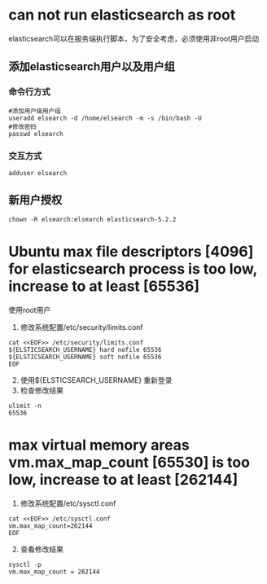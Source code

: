# can not run elasticsearch as root
elasticsearch可以在服务端执行脚本，为了安全考虑，必须使用非root用户启动
## 添加elasticsearch用户以及用户组
### 命令行方式
```shell
#添加用户级用户组
useradd elsearch -d /home/elsearch -m -s /bin/bash -U
#修改密码
passwd elsearch
```
### 交互方式
```shell
adduser elsearch
```
## 新用户授权
```shell
chown -R elsearch:elsearch elasticsearch-5.2.2
```

# Ubuntu max file descriptors [4096] for elasticsearch process is too low, increase to at least [65536]
使用root用户
1. 修改系统配置/etc/security/limits.conf
```shell
cat <<EOF>> /etc/security/limits.conf
${ELSTICSEARCH_USERNAME} hard nofile 65536
${ELSTICSEARCH_USERNAME} soft nofile 65536
EOF
```
2. 使用${ELSTICSEARCH_USERNAME} 重新登录
3. 检查修改结果
```shell
ulimit -n
65536
```

# max virtual memory areas vm.max_map_count [65530] is too low, increase to at least [262144]
1.  修改系统配置/etc/sysctl.conf
```shell
cat <<EOF>> /etc/sysctl.conf
vm.max_map_count=262144
EOF
```
2. 查看修改结果
```shell
sysctl -p
vm.max_map_count = 262144
```
